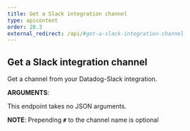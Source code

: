 ```yaml
---
title: Get a Slack integration channel
type: apicontent
order: 20.3
external_redirect: /api/#get-a-slack-integration-channel
---
```


## Get a Slack integration channel

Get a channel from your Datadog-Slack integration.

**ARGUMENTS**:

This endpoint takes no JSON arguments.

**NOTE**: Prepending **`#`** to the channel name is optional
